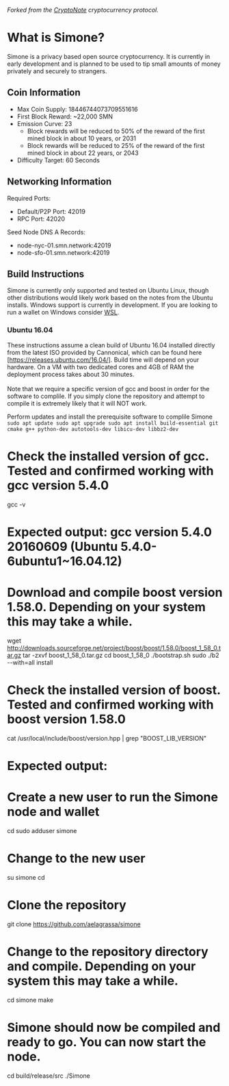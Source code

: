 *Forked from the [CryptoNote](https://github.com/cryptonotefoundation/cryptonote) cryptocurrency protocol.*
<br>
# **What is Simone?**
Simone is a privacy based open source cryptocurrency. It is currently in early development and is planned to be used to tip small amounts of money privately and securely to strangers.

## **Coin Information**<br>
- Max Coin Supply: 18446744073709551616<br>
- First Block Reward: ~22,000 SMN
- Emission Curve: 23
   - Block rewards will be reduced to 50% of the reward of the first mined block in about 10 years, or 2031
   - Block rewards will be reduced to 25% of the reward of the first mined block in about 22 years, or 2043
- Difficulty Target: 60 Seconds

## **Networking Information**
Required Ports:
- Default/P2P Port: 42019
- RPC Port: 42020

Seed Node DNS A Records:
- node-nyc-01.smn.network:42019
- node-sfo-01.smn.network:42019

## **Build Instructions**
Simone is currently only supported and tested on Ubuntu Linux, though other distributions would likely work based on the notes from the Ubuntu installs. Windows support is currently in development. If you are looking to run a wallet on Windows consider [WSL](https://docs.microsoft.com/en-us/windows/wsl/install).

### Ubuntu 16.04

These instructions assume a clean build of Ubuntu 16.04 installed directly from the latest ISO provided by Cannonical, which can be found here [https://releases.ubuntu.com/16.04/]. Build time will depend on your hardware. On a VM with two dedicated cores and 4GB of RAM the deployment process takes about 30 minutes.\
\
Note that we require a specific version of gcc and boost in order for the software to complile. If you simply clone the repository
and attempt to compile it is extremely likely that it will NOT work.

Perform updates and install the prerequisite software to complile Simone
`sudo apt update
sudo apt upgrade
sudo apt install build-essential git cmake g++ python-dev autotools-dev libicu-dev libbz2-dev`

# Check the installed version of gcc. Tested and confirmed working with gcc version 5.4.0

gcc -v

# Expected output: gcc version 5.4.0 20160609 (Ubuntu 5.4.0-6ubuntu1~16.04.12)

# Download and compile boost version 1.58.0. Depending on your system this may take a while.

wget http://downloads.sourceforge.net/project/boost/boost/1.58.0/boost_1_58_0.tar.gz
tar -zxvf boost_1_58_0.tar.gz
cd boost_1_58_0
./bootstrap.sh
sudo ./b2 --with=all install

# Check the installed version of boost. Tested and confirmed working with boost version 1.58.0
cat /usr/local/include/boost/version.hpp | grep "BOOST_LIB_VERSION"

# Expected output: 

# Create a new user to run the Simone node and wallet

cd
sudo adduser simone

# Change to the new user

su simone
cd

# Clone the repository

git clone https://github.com/aelagrassa/simone

# Change to the repository directory and compile. Depending on your system this may take a while.

cd simone
make

# Simone should now be compiled and ready to go. You can now start the node.

cd build/release/src
./Simone

